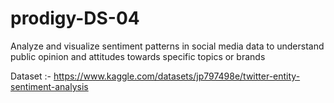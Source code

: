 # prodigy-DS-04
Analyze and visualize sentiment patterns in social media data to understand public opinion and attitudes towards specific topics or brands

Dataset :- https://www.kaggle.com/datasets/jp797498e/twitter-entity-sentiment-analysis
